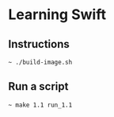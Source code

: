 # Learning Swift

## Instructions

```
~ ./build-image.sh
```

## Run a script

```
~ make 1.1 run_1.1 
```
